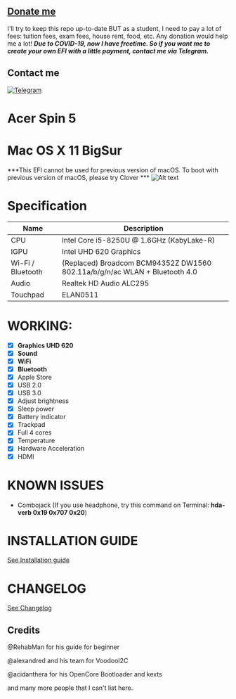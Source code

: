 ## [Donate me](https://paypal.me/vtlam98)
I'll try to keep this repo up-to-date BUT as a student, I need to pay a lot of fees: tuition fees, exam fees, house rent, food, etc.
Any donation would help me a lot!
***Due to COVID-19, now I have freetime. So if you want me to create your own EFI with a little payment, contact me via Telegram.***

## Contact me
[![Telegram](https://img.shields.io/badge/Chat_on-Telegram-blue.svg)](https://t.me/tunglamvghy)

# Acer Spin 5
# Mac OS X 11 BigSur 
***This EFI cannot be used for previous version of macOS. To boot with previous version of macOS, please try Clover ***
![Alt text](https://github.com/tunglamvghy/AcerSpin5-hackintosh/raw/master/Screenshoot/os.png)
# Specification
| Name | Description |
| - | - |
| CPU | Intel Core i5-8250U @ 1.6GHz (KabyLake-R) |
| IGPU | Intel UHD 620 Graphics |
| Wi-Fi / Bluetooth | (Replaced) Broadcom BCM94352Z DW1560 802.11a/b/g/n/ac WLAN + Bluetooth 4.0 |
| Audio | Realtek HD Audio ALC295 |
| Touchpad | ELAN0511 |


# WORKING:
- [x] **Graphics UHD 620**
- [x] **Sound**
- [x] **WiFi**
- [x] **Bluetooth**
- [x] Apple Store
- [x] USB 2.0
- [x] USB 3.0
- [x] Adjust brightness
- [x] Sleep power
- [x] Battery indicator
- [x] Trackpad
- [x] Full 4 cores
- [x] Temperature
- [x] Hardware Acceleration
- [x] HDMI 

# KNOWN ISSUES
- Combojack (If you use headphone, try this command on Terminal: **hda-verb 0x19 0x707 0x20**)

# INSTALLATION GUIDE
[See Installation guide](https://github.com/tunglamvghy/AcerSpin5-hackintosh/blob/master/Installation%20Guide.md)

# CHANGELOG
[See Changelog](https://github.com/tunglamvghy/AcerSpin5-hackintosh/blob/master/Changelog.md)

## Credits
@RehabMan for his guide for beginner

@alexandred and his team for VoodooI2C

@acidanthera for his OpenCore Bootloader and kexts

and many more people that I can't list here.
